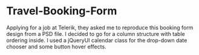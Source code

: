 Travel-Booking-Form
===================

Applying for a job at Telerik, they asked me to reproduce this booking form design from a PSD file. I decided to go for a column structure with table ordering inside. I used a jQueryUI calendar class for the drop-down date chooser and some button hover effects.
